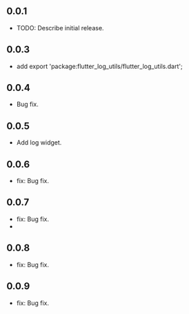## 0.0.1

* TODO: Describe initial release.

## 0.0.3

* add export 'package:flutter_log_utils/flutter_log_utils.dart';

## 0.0.4

* Bug fix.

## 0.0.5

* Add log widget.

## 0.0.6

* fix: Bug fix.

## 0.0.7

* fix: Bug fix.
* 
## 0.0.8

* fix: Bug fix.

## 0.0.9

* fix: Bug fix.